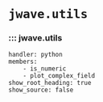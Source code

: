 # `jwave.utils`

### ::: jwave.utils
    handler: python
    members:
        - is_numeric
        - plot_complex_field
    show_root_heading: true
    show_source: false
